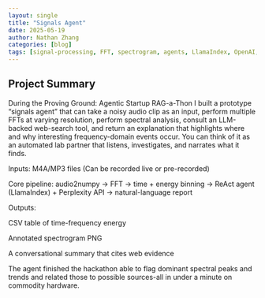 ```yaml
---
layout: single
title: "Signals Agent"
date: 2025-05-19
author: Nathan Zhang
categories: [blog]
tags: [signal-processing, FFT, spectrogram, agents, LlamaIndex, OpenAI, Perplexity, numpy, Python]
---
```


## Project Summary

During the Proving Ground: Agentic Startup RAG-a-Thon I built a prototype “signals agent” that can take a noisy audio clip as an input, perform multiple FFTs at varying resolution, perform spectral analysis, consult an LLM-backed web-search tool, and return an explanation that highlights where and why interesting frequency-domain events occur. You can think of it as an automated lab partner that listens, investigates, and narrates what it finds.

Inputs: M4A/MP3 files (Can be recorded live or pre-recorded)

Core pipeline: audio2numpy → FFT → time + energy binning → ReAct agent (LlamaIndex) + Perplexity API → natural-language report

Outputs:

CSV table of time-frequency energy

Annotated spectrogram PNG

A conversational summary that cites web evidence

The agent finished the hackathon able to flag dominant spectral peaks and trends and related those to possible sources-all in under a minute on commodity hardware.


